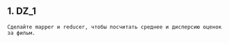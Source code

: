 ## 1. DZ_1

```text
Сделайте mapper и reducer, чтобы посчитать среднее и дисперсию оценок за фильм.
```

